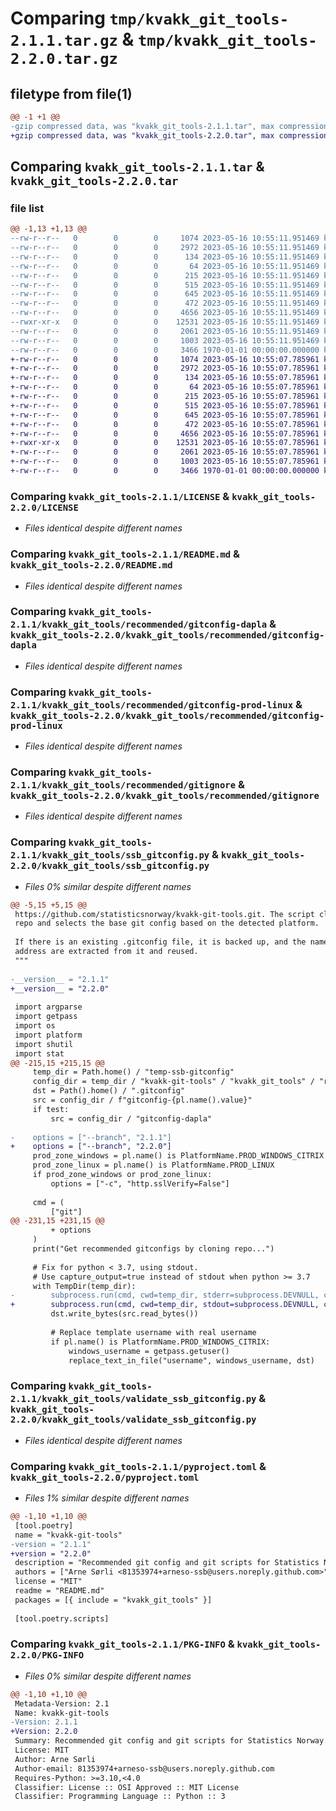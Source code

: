 # Comparing `tmp/kvakk_git_tools-2.1.1.tar.gz` & `tmp/kvakk_git_tools-2.2.0.tar.gz`

## filetype from file(1)

```diff
@@ -1 +1 @@
-gzip compressed data, was "kvakk_git_tools-2.1.1.tar", max compression
+gzip compressed data, was "kvakk_git_tools-2.2.0.tar", max compression
```

## Comparing `kvakk_git_tools-2.1.1.tar` & `kvakk_git_tools-2.2.0.tar`

### file list

```diff
@@ -1,13 +1,13 @@
--rw-r--r--   0        0        0     1074 2023-05-16 10:55:11.951469 kvakk_git_tools-2.1.1/LICENSE
--rw-r--r--   0        0        0     2972 2023-05-16 10:55:11.951469 kvakk_git_tools-2.1.1/README.md
--rw-r--r--   0        0        0      134 2023-05-16 10:55:11.951469 kvakk_git_tools-2.1.1/kvakk_git_tools/__init__.py
--rw-r--r--   0        0        0       64 2023-05-16 10:55:11.951469 kvakk_git_tools-2.1.1/kvakk_git_tools/recommended/gitattributes
--rw-r--r--   0        0        0      215 2023-05-16 10:55:11.951469 kvakk_git_tools-2.1.1/kvakk_git_tools/recommended/gitconfig-adm-mac
--rw-r--r--   0        0        0      515 2023-05-16 10:55:11.951469 kvakk_git_tools-2.1.1/kvakk_git_tools/recommended/gitconfig-dapla
--rw-r--r--   0        0        0      645 2023-05-16 10:55:11.951469 kvakk_git_tools-2.1.1/kvakk_git_tools/recommended/gitconfig-prod-linux
--rw-r--r--   0        0        0      472 2023-05-16 10:55:11.951469 kvakk_git_tools-2.1.1/kvakk_git_tools/recommended/gitconfig-prod-windows-citrix
--rw-r--r--   0        0        0     4656 2023-05-16 10:55:11.951469 kvakk_git_tools-2.1.1/kvakk_git_tools/recommended/gitignore
--rwxr-xr-x   0        0        0    12531 2023-05-16 10:55:11.951469 kvakk_git_tools-2.1.1/kvakk_git_tools/ssb_gitconfig.py
--rw-r--r--   0        0        0     2061 2023-05-16 10:55:11.951469 kvakk_git_tools-2.1.1/kvakk_git_tools/validate_ssb_gitconfig.py
--rw-r--r--   0        0        0     1003 2023-05-16 10:55:11.951469 kvakk_git_tools-2.1.1/pyproject.toml
--rw-r--r--   0        0        0     3466 1970-01-01 00:00:00.000000 kvakk_git_tools-2.1.1/PKG-INFO
+-rw-r--r--   0        0        0     1074 2023-05-16 10:55:07.785961 kvakk_git_tools-2.2.0/LICENSE
+-rw-r--r--   0        0        0     2972 2023-05-16 10:55:07.785961 kvakk_git_tools-2.2.0/README.md
+-rw-r--r--   0        0        0      134 2023-05-16 10:55:07.785961 kvakk_git_tools-2.2.0/kvakk_git_tools/__init__.py
+-rw-r--r--   0        0        0       64 2023-05-16 10:55:07.785961 kvakk_git_tools-2.2.0/kvakk_git_tools/recommended/gitattributes
+-rw-r--r--   0        0        0      215 2023-05-16 10:55:07.785961 kvakk_git_tools-2.2.0/kvakk_git_tools/recommended/gitconfig-adm-mac
+-rw-r--r--   0        0        0      515 2023-05-16 10:55:07.785961 kvakk_git_tools-2.2.0/kvakk_git_tools/recommended/gitconfig-dapla
+-rw-r--r--   0        0        0      645 2023-05-16 10:55:07.785961 kvakk_git_tools-2.2.0/kvakk_git_tools/recommended/gitconfig-prod-linux
+-rw-r--r--   0        0        0      472 2023-05-16 10:55:07.785961 kvakk_git_tools-2.2.0/kvakk_git_tools/recommended/gitconfig-prod-windows-citrix
+-rw-r--r--   0        0        0     4656 2023-05-16 10:55:07.785961 kvakk_git_tools-2.2.0/kvakk_git_tools/recommended/gitignore
+-rwxr-xr-x   0        0        0    12531 2023-05-16 10:55:07.785961 kvakk_git_tools-2.2.0/kvakk_git_tools/ssb_gitconfig.py
+-rw-r--r--   0        0        0     2061 2023-05-16 10:55:07.785961 kvakk_git_tools-2.2.0/kvakk_git_tools/validate_ssb_gitconfig.py
+-rw-r--r--   0        0        0     1003 2023-05-16 10:55:07.785961 kvakk_git_tools-2.2.0/pyproject.toml
+-rw-r--r--   0        0        0     3466 1970-01-01 00:00:00.000000 kvakk_git_tools-2.2.0/PKG-INFO
```

### Comparing `kvakk_git_tools-2.1.1/LICENSE` & `kvakk_git_tools-2.2.0/LICENSE`

 * *Files identical despite different names*

### Comparing `kvakk_git_tools-2.1.1/README.md` & `kvakk_git_tools-2.2.0/README.md`

 * *Files identical despite different names*

### Comparing `kvakk_git_tools-2.1.1/kvakk_git_tools/recommended/gitconfig-dapla` & `kvakk_git_tools-2.2.0/kvakk_git_tools/recommended/gitconfig-dapla`

 * *Files identical despite different names*

### Comparing `kvakk_git_tools-2.1.1/kvakk_git_tools/recommended/gitconfig-prod-linux` & `kvakk_git_tools-2.2.0/kvakk_git_tools/recommended/gitconfig-prod-linux`

 * *Files identical despite different names*

### Comparing `kvakk_git_tools-2.1.1/kvakk_git_tools/recommended/gitignore` & `kvakk_git_tools-2.2.0/kvakk_git_tools/recommended/gitignore`

 * *Files identical despite different names*

### Comparing `kvakk_git_tools-2.1.1/kvakk_git_tools/ssb_gitconfig.py` & `kvakk_git_tools-2.2.0/kvakk_git_tools/ssb_gitconfig.py`

 * *Files 0% similar despite different names*

```diff
@@ -5,15 +5,15 @@
 https://github.com/statisticsnorway/kvakk-git-tools.git. The script clones this
 repo and selects the base git config based on the detected platform.
 
 If there is an existing .gitconfig file, it is backed up, and the name and email
 address are extracted from it and reused.
 """
 
-__version__ = "2.1.1"
+__version__ = "2.2.0"
 
 import argparse
 import getpass
 import os
 import platform
 import shutil
 import stat
@@ -215,15 +215,15 @@
     temp_dir = Path.home() / "temp-ssb-gitconfig"
     config_dir = temp_dir / "kvakk-git-tools" / "kvakk_git_tools" / "recommended"
     dst = Path().home() / ".gitconfig"
     src = config_dir / f"gitconfig-{pl.name().value}"
     if test:
         src = config_dir / "gitconfig-dapla"
 
-    options = ["--branch", "2.1.1"]
+    options = ["--branch", "2.2.0"]
     prod_zone_windows = pl.name() is PlatformName.PROD_WINDOWS_CITRIX
     prod_zone_linux = pl.name() is PlatformName.PROD_LINUX
     if prod_zone_windows or prod_zone_linux:
         options = ["-c", "http.sslVerify=False"]
 
     cmd = (
         ["git"]
@@ -231,15 +231,15 @@
         + options
     )
     print("Get recommended gitconfigs by cloning repo...")
 
     # Fix for python < 3.7, using stdout.
     # Use capture_output=true instead of stdout when python >= 3.7
     with TempDir(temp_dir):
-        subprocess.run(cmd, cwd=temp_dir, stderr=subprocess.DEVNULL, check=True)
+        subprocess.run(cmd, cwd=temp_dir, stdout=subprocess.DEVNULL, check=True)
         dst.write_bytes(src.read_bytes())
 
         # Replace template username with real username
         if pl.name() is PlatformName.PROD_WINDOWS_CITRIX:
             windows_username = getpass.getuser()
             replace_text_in_file("username", windows_username, dst)
```

### Comparing `kvakk_git_tools-2.1.1/kvakk_git_tools/validate_ssb_gitconfig.py` & `kvakk_git_tools-2.2.0/kvakk_git_tools/validate_ssb_gitconfig.py`

 * *Files identical despite different names*

### Comparing `kvakk_git_tools-2.1.1/pyproject.toml` & `kvakk_git_tools-2.2.0/pyproject.toml`

 * *Files 1% similar despite different names*

```diff
@@ -1,10 +1,10 @@
 [tool.poetry]
 name = "kvakk-git-tools"
-version = "2.1.1"
+version = "2.2.0"
 description = "Recommended git config and git scripts for Statistics Norway."
 authors = ["Arne Sørli <81353974+arneso-ssb@users.noreply.github.com>"]
 license = "MIT"
 readme = "README.md"
 packages = [{ include = "kvakk_git_tools" }]
 
 [tool.poetry.scripts]
```

### Comparing `kvakk_git_tools-2.1.1/PKG-INFO` & `kvakk_git_tools-2.2.0/PKG-INFO`

 * *Files 0% similar despite different names*

```diff
@@ -1,10 +1,10 @@
 Metadata-Version: 2.1
 Name: kvakk-git-tools
-Version: 2.1.1
+Version: 2.2.0
 Summary: Recommended git config and git scripts for Statistics Norway.
 License: MIT
 Author: Arne Sørli
 Author-email: 81353974+arneso-ssb@users.noreply.github.com
 Requires-Python: >=3.10,<4.0
 Classifier: License :: OSI Approved :: MIT License
 Classifier: Programming Language :: Python :: 3
```

